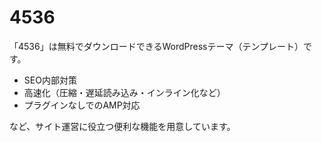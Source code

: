 # 4536
「4536」は無料でダウンロードできるWordPressテーマ（テンプレート）です。
- SEO内部対策
- 高速化（圧縮・遅延読み込み・インライン化など）
- プラグインなしでのAMP対応

など、サイト運営に役立つ便利な機能を用意しています。